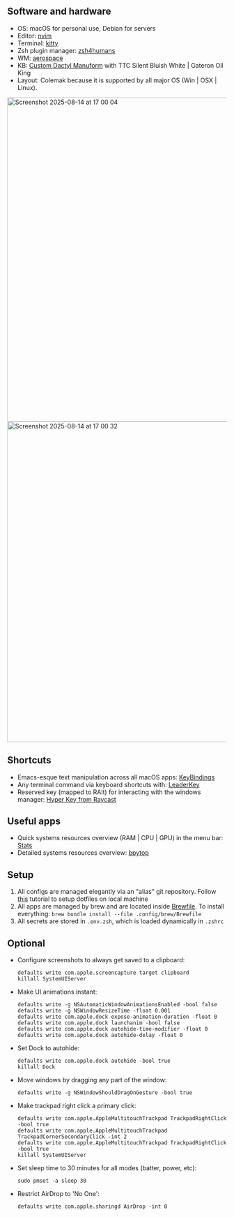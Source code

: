 ## Software and hardware

- OS: macOS for personal use, Debian for servers
- Editor: [nvim](https://github.com/neovim/neovim)
- Terminal: [kitty](https://github.com/kovidgoyal/kitty)
- Zsh plugin manager: [zsh4humans](https://github.com/romkatv/zsh4humans)
- WM: [aerospace](https://github.com/nikitabobko/AeroSpace)
- KB: [Custom Dactyl Manuform](https://cyboard.digital/products/custom-dactyl-manuform) with TTC Silent Bluish White | Gateron Oil King 
- Layout: Colemak because it is supported by all major OS (Win | OSX | Linux).

<img width="1582" height="743" alt="Screenshot 2025-08-14 at 17 00 04" src="https://github.com/user-attachments/assets/a0952fc9-1b44-4b88-bebd-c7de42cf9c21" />
<img width="1569" height="735" alt="Screenshot 2025-08-14 at 17 00 32" src="https://github.com/user-attachments/assets/d4acef75-3106-4118-b4a1-bbc0b7ffd426" />

## Shortcuts

- Emacs-esque text manipulation across all macOS apps: [KeyBindings](https://github.com/ttscoff/KeyBindings) 
- Any terminal command via keyboard shortcuts with: [LeaderKey](https://github.com/mikker/LeaderKey.app)
- Reserved key (mapped to RAlt) for interacting with the windows manager: [Hyper Key from Raycast](https://manual.raycast.com/hyperkey)

## Useful apps

- Quick systems resources overview (RAM | CPU | GPU) in the menu bar: [Stats](https://github.com/exelban/stats) 
- Detailed systems resources overview: [bpytop](https://github.com/aristocratos/bpytop) 
  
## Setup

1. All configs are managed elegantly via an "alias" git repository. Follow [this](https://www.atlassian.com/git/tutorials/dotfiles) tutorial to setup dotfiles on local machine
2. All apps are managed by brew and are located inside [Brewfile](https://docs.brew.sh/Brew-Bundle-and-Brewfile). To install everything: `brew bundle install --file .config/brew/Brewfile`
3. All secrets are stored in `.env.zsh`, which is loaded dynamically in `.zshrc`

## Optional

- Configure screenshots to always get saved to a clipboard:
    ```
    defaults write com.apple.screencapture target clipboard
    killall SystemUIServer
    ```

- Make UI animations instant:
    ```
    defaults write -g NSAutomaticWindowAnimationsEnabled -bool false
    defaults write -g NSWindowResizeTime -float 0.001
    defaults write com.apple.dock expose-animation-duration -float 0
    defaults write com.apple.dock launchanim -bool false
    defaults write com.apple.dock autohide-time-modifier -float 0
    defaults write com.apple.dock autohide-delay -float 0
    ```

- Set Dock to autohide:
    ```
    defaults write com.apple.dock autohide -bool true
    killall Dock
    ```

- Move windows by dragging any part of the window:
    ```
    defaults write -g NSWindowShouldDragOnGesture -bool true
    ```

- Make trackpad right click a primary click:
    ```
    defaults write com.apple.AppleMultitouchTrackpad TrackpadRightClick -bool true
    defaults write com.apple.AppleMultitouchTrackpad TrackpadCornerSecondaryClick -int 2
    defaults write com.apple.AppleMultitouchTrackpad TrackpadRightClick -bool true
    killall SystemUIServer
    ```

- Set sleep time to 30 minutes for all modes (batter, power, etc):
    ```
    sudo pmset -a sleep 30
    ```

- Restrict AirDrop to 'No One':
    ```
    defaults write com.apple.sharingd AirDrop -int 0
    ```
